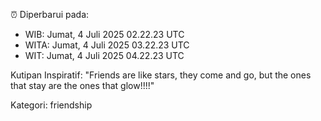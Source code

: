 ⏰ Diperbarui pada:
- WIB: Jumat, 4 Juli 2025 02.22.23 UTC
- WITA: Jumat, 4 Juli 2025 03.22.23 UTC
- WIT: Jumat, 4 Juli 2025 04.22.23 UTC

Kutipan Inspiratif:
"Friends are like stars, they come and go, but the ones that stay are the ones that glow!!!!"


Kategori: friendship


